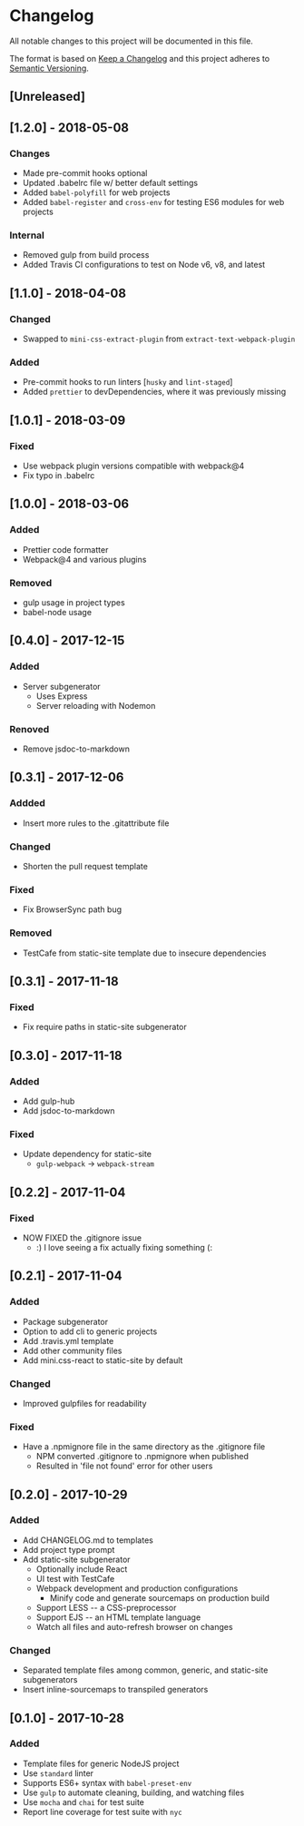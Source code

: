 # Changelog

All notable changes to this project will be documented in this file.

The format is based on [Keep a Changelog](http://keepachangelog.com/en/1.0.0/)
and this project adheres to [Semantic Versioning](http://semver.org/spec/v2.0.0.html).

## [Unreleased]

## [1.2.0] - 2018-05-08

### Changes

* Made pre-commit hooks optional
* Updated .babelrc file w/ better default settings
* Added `babel-polyfill` for web projects
* Added `babel-register` and `cross-env` for testing ES6 modules for web projects

### Internal

* Removed gulp from build process
* Added Travis CI configurations to test on Node v6, v8, and latest

## [1.1.0] - 2018-04-08

### Changed

* Swapped to `mini-css-extract-plugin` from `extract-text-webpack-plugin`

### Added

* Pre-commit hooks to run linters [`husky` and `lint-staged`]
* Added `prettier` to devDependencies, where it was previously missing

## [1.0.1] - 2018-03-09

### Fixed

* Use webpack plugin versions compatible with webpack@4
* Fix typo in .babelrc

## [1.0.0] - 2018-03-06

### Added

* Prettier code formatter
* Webpack@4 and various plugins

### Removed

* gulp usage in project types
* babel-node usage

## [0.4.0] - 2017-12-15

### Added

* Server subgenerator
  * Uses Express
  * Server reloading with Nodemon

### Renoved

* Remove jsdoc-to-markdown

## [0.3.1] - 2017-12-06

### Addded

* Insert more rules to the .gitattribute file

### Changed

* Shorten the pull request template

### Fixed

* Fix BrowserSync path bug

### Removed

* TestCafe from static-site template due to insecure dependencies

## [0.3.1] - 2017-11-18

### Fixed

* Fix require paths in static-site subgenerator

## [0.3.0] - 2017-11-18

### Added

* Add gulp-hub
* Add jsdoc-to-markdown

### Fixed

* Update dependency for static-site
  * `gulp-webpack` -> `webpack-stream`

## [0.2.2] - 2017-11-04

### Fixed

* NOW FIXED the .gitignore issue
  * :) I love seeing a fix actually fixing something (:

## [0.2.1] - 2017-11-04

### Added

* Package subgenerator
* Option to add cli to generic projects
* Add .travis.yml template
* Add other community files
* Add mini.css-react to static-site by default

### Changed

* Improved gulpfiles for readability

### Fixed

* Have a .npmignore file in the same directory as the .gitignore file
  * NPM converted .gitignore to .npmignore when published
  * Resulted in 'file not found' error for other users

## [0.2.0] - 2017-10-29

### Added

* Add CHANGELOG.md to templates
* Add project type prompt
* Add static-site subgenerator
  * Optionally include React
  * UI test with TestCafe
  * Webpack development and production configurations
    * Minify code and generate sourcemaps on production build
  * Support LESS -- a CSS-preprocessor
  * Support EJS -- an HTML template language
  * Watch all files and auto-refresh browser on changes

### Changed

* Separated template files among common, generic, and static-site subgenerators
* Insert inline-sourcemaps to transpiled generators

## [0.1.0] - 2017-10-28

### Added

* Template files for generic NodeJS project
* Use `standard` linter
* Supports ES6+ syntax with `babel-preset-env`
* Use `gulp` to automate cleaning, building, and watching files
* Use `mocha` and `chai` for test suite
* Report line coverage for test suite with `nyc`

